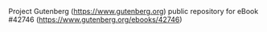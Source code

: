 Project Gutenberg (https://www.gutenberg.org) public repository for eBook #42746 (https://www.gutenberg.org/ebooks/42746)
